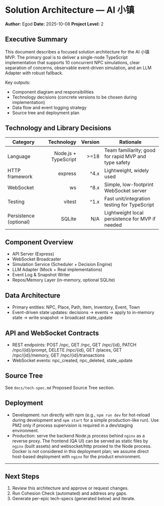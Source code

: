 # Solution Architecture — AI 小镇

**Author:** Egod
**Date:** 2025-10-08
**Project Level:** 2

## Executive Summary

This document describes a focused solution architecture for the AI 小镇 MVP. The primary goal is to deliver a single-node TypeScript implementation that supports 10 concurrent NPC simulations, clear separation of concerns, observable event-driven simulation, and an LLM Adapter with robust fallback.

Key outputs:
- Component diagram and responsibilities
- Technology decisions (concrete versions to be chosen during implementation)
- Data flow and event logging strategy
- Source tree and deployment plan

## Technology and Library Decisions

| Category | Technology | Version | Rationale |
|---|---:|---:|---|
| Language | Node.js + TypeScript | >=18 | Team familiarity; good for rapid MVP and type safety |
| HTTP framework | express | ^4.x | Lightweight, widely used |
| WebSocket | ws | ^8.x | Simple, low-footprint WebSocket server |
| Testing | vitest | ^1.x | Fast unit/integration testing for TypeScript |
| Persistence (optional) | SQLite | N/A | Lightweight local persistence for MVP if needed |

## Component Overview

- API Server (Express)
- WebSocket Broadcaster
- Simulation Service (Scheduler + Decision Engine)
- LLM Adapter (Mock + Real implementations)
- Event Log & Snapshot Writer
- Repos/Memory Layer (in-memory, optional SQLite)

## Data Architecture

- Primary entities: NPC, Place, Path, Item, Inventory, Event, Town
- Event-driven state updates: decisions → events → apply to in-memory state → write snapshot → broadcast state_update

## API and WebSocket Contracts

- REST endpoints: POST /npc, GET /npc, GET /npc/{id}, PATCH /npc/{id}/prompt, DELETE /npc/{id}, GET /places, GET /npc/{id}/memory, GET /npc/{id}/transactions
- WebSocket events: npc_created, npc_deleted, state_update

## Source Tree

See `docs/tech-spec.md` Proposed Source Tree section.

## Deployment

- Development: run directly with npm (e.g., `npm run dev` for hot-reload during development and `npm start` for a simple production-like run). Use PM2 only if process supervision is required in a dev/staging environment.
- Production: serve the backend Node.js process behind `nginx` as a reverse proxy. The frontend (QA UI) can be served as static files by `nginx` (built assets) and websocket/http proxied to the Node process. Docker is not considered in this deployment plan; we assume direct host-based deployment with `nginx` for the product environment.

---

## Next Steps

1. Review this architecture and approve or request changes.  
2. Run Cohesion Check (automated) and address any gaps.  
3. Generate per-epic tech-specs (generated below) and iterate.
